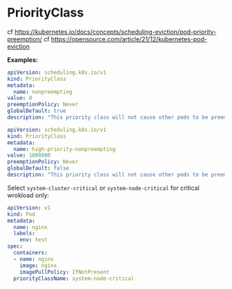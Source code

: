 # PriorityClass

cf https://kubernetes.io/docs/concepts/scheduling-eviction/pod-priority-preemption/
cf https://opensource.com/article/21/12/kubernetes-pod-eviction

**Examples:**
```yaml
apiVersion: scheduling.k8s.io/v1
kind: PriorityClass
metadata:
  name: nonpreempting
value: 0
preemptionPolicy: Never
globalDefault: true
description: "This priority class will not cause other pods to be preempted."
```

```yaml
apiVersion: scheduling.k8s.io/v1
kind: PriorityClass
metadata:
  name: high-priority-nonpreempting
value: 1000000
preemptionPolicy: Never
globalDefault: false
description: "This priority class will not cause other pods to be preempted."
```

Select `system-cluster-critical` or `system-node-critical` for critical wrokload only:
```yaml
apiVersion: v1
kind: Pod
metadata:
  name: nginx
  labels:
    env: test
spec:
  containers:
  - name: nginx
    image: nginx
    imagePullPolicy: IfNotPresent
  priorityClassName: system-node-critical
```